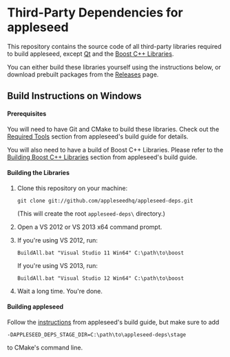 Third-Party Dependencies for appleseed
======================================

This repository contains the source code of all third-party libraries required to build appleseed, except [Qt](http://qt-project.org/) and the [Boost C++ Libraries](http://www.boost.org/).

You can either build these libraries yourself using the instructions below, or download prebuilt packages from the [Releases](https://github.com/appleseedhq/appleseed-deps/releases) page.

## Build Instructions on Windows

#### Prerequisites

You will need to have Git and CMake to build these libraries. Check out the [Required Tools](https://github.com/appleseedhq/appleseed/wiki/Building-appleseed#required-tools) section from appleseed's build guide for details.

You will also need to have a build of Boost C++ Libraries. Please refer to the [Building Boost C++ Libraries](https://github.com/appleseedhq/appleseed/wiki/Building-appleseed-on-Windows#building-boost-c-libraries-1470-or-later) section from appleseed's build guide.

#### Building the Libraries

1. Clone this repository on your machine:
   ```
   git clone git://github.com/appleseedhq/appleseed-deps.git
   ```
   (This will create the root `appleseed-deps\` directory.)

2. Open a VS 2012 or VS 2013 x64 command prompt.
3. If you're using VS 2012, run:
   ```
   BuildAll.bat "Visual Studio 11 Win64" C:\path\to\boost
   ```
   If you're using VS 2013, run:
   ```
   BuildAll.bat "Visual Studio 12 Win64" C:\path\to\boost
   ```

4. Wait a long time. You're done.

#### Building appleseed

Follow the [instructions](https://github.com/appleseedhq/appleseed/wiki/Building-appleseed-on-Windows#building-appleseed) from appleseed's build guide, but make sure to add
```
-DAPPLESEED_DEPS_STAGE_DIR=C:\path\to\appleseed-deps\stage
```
to CMake's command line.
